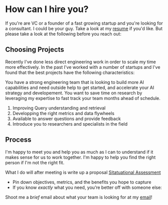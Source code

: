 # How can I hire you?

If you're are VC or a founder of a fast growing startup and you're looking for a consultant. I could be your guy. Take a look at my [resume](https://jxnl.co) if you'd like. But please take a look at the following before you reach out:

## Choosing Projects

Recently I've done less direct engineering work in order to scale my time more effectively. In the past I've worked with a number of startups and I've found that the best projects have the following characteristics:

You have a strong engineering team that is looking to build more AI capabilities and need outside help to get started, and accelerate your AI strategy and developement. You want to save time on research by leveraging my expertise to fast track your team months ahead of schedule.

1. Improving Query understanding and retrieval
2. Developping the right metrics and data flywheels
3. Available to answer questions and provide feedback
4. Introduce you to researchers and specialists in the field

## Process

I'm happy to meet you and help you as much as I can to understand if it makes sense for us to work together. I'm happy to help you find the right person if I'm not the right fit.

What I do will after meeting is write up a proposal [Sitatuational Assessment](./assessement.md)

- Pin down objectives, metrics, and the benefits you hope to capture
- If you know _exactly_ what you need, you’re better off with someone else:

Shoot me a _brief_ email about what your team is looking for at my [email](mailto:jason+hire@jxnl.co)!

